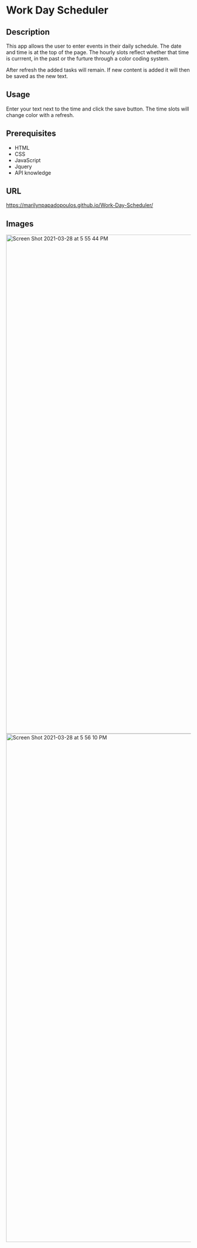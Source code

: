 # Work Day Scheduler 

## Description 
This app allows the user to enter events in their daily schedule.  The date and time is at the top of the page.  The hourly slots reflect whether that time is currrent, in the past or the furture through a color coding system. 

After refresh the added tasks will remain.  If new content is added it will then be saved as the new text. 

## Usage 

Enter your text next to the time and click the save button.  The time slots will change color with a refresh. 

## Prerequisites
* HTML
* CSS
* JavaScript
* Jquery
* API knowledge

##  URL

 https://marilynpapadopoulos.github.io/Work-Day-Scheduler/

## Images

<img width="1358" alt="Screen Shot 2021-03-28 at 5 55 44 PM" src="https://user-images.githubusercontent.com/23453583/112769417-d98fcb00-8fee-11eb-8743-c4b4c73ae3b4.png">
<img width="1384" alt="Screen Shot 2021-03-28 at 5 56 10 PM" src="https://user-images.githubusercontent.com/23453583/112769430-e57b8d00-8fee-11eb-84e6-ec57b0f1bcea.png">






